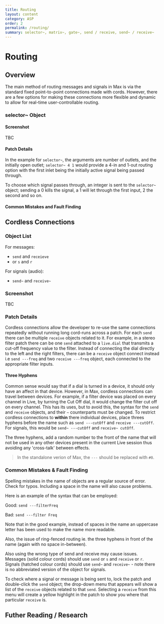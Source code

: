 ```yaml
---
title: Routing
layout: content
category: ASP
order: 2
permalink: /routing/
summary: selector~, matrix~, gate~, send / receive, send~ / receive~
---
```


# Routing

## Overview
The main method of routing messages and signals in Max is via the standard fixed point-to-point connections made with cords. However, there are a few options for making these connections more flexible and dynamic to allow for real-time user-controllable routing.

### selector~ Object

#### Screenshot
TBC

#### Patch Details
In the example for `selector~`, the arguments are number of outlets, and the initially open outlet; `selector~ 4 1` would provide a 4-in and 1-out routing option with the first inlet being the initially active signal being passed through.

To choose which signal passes through, an integer is sent to the `selector~` object; sending a 0 kills the signal, a 1 will let through the first input, 2 the second and so on.

#### Common Mistakes and Fault Finding

## Cordless Connections
### Object List
For messages:

* `send` and `receieve`
* or `s` and `r`

For signals (audio):

* `send~` and `receive~`

### Screenshot
TBC

### Patch Details
Cordless connections allow the developer to re-use the same connections repeatedly without running long cord-runs across a patch. For each `send` there can be multiple `receive` objects related to it. For example, in a stereo filter patch there can be one `send` attached to a `live.dial` that transmits a cut-off frequency value to the filter. Instead of connecting the dial directly to the left and the right filters, there can be a `receive` object connect instead i.e `send ---freq` and two `receive ---freq` object, each connected to the appropriate filter inputs.

#### Three Hyphens
Common sense would say that if a dial is turned in a device, it should only have an affect in that device. However, in Max, cordless connections can travel between devices. For example, if a filter device was placed on every channel in Live, by turning the Cut Off dial, it would change the filter cut off on every channel. This has its uses, but to avoid this, the syntax for the `send` and `receive` objects, and their `~` counterparts must be changed. To restrict cordless connections to **within** there individual devices, place threes hyphens before the name such as `send ---cutOff` and `receive ---cutOff`. For signals, this would be `send~ ---cutOff` and `receive~ cutOff`.

The three hyphens, add a random number to the front of the name that will not be used in any other devices present in the current Live session thus avoiding any 'cross-talk' between effects.

> In the standalone verion of Max, the `---` should be replaced with `#0`.

### Common Mistakes & Fault Finding
Spelling mistakes in the name of objects are a regular source of error. Check for typos. Including a space in the name will also cause problems.

Here is an example of the syntax that can be employed:

Good: `send ---filterFreq`

Bad: `send ---filter Freq`

Note that in the good example, instead of spaces in the name an uppercase letter has been used to make the name more readable.

Also, the issue of ring-fenced routing ie. the three hyphens in front of the name (again with no space in-between).

Also using the wrong type of send and receive may cause issues. Messages (solid colour cords) should use `send` or `s` and `receive` or `r`. Signals (hatched colour cords) should use `send~` and `receive~` - note there is no abbreviated version of the object for signals.

To check where a signal or message is being sent to, lock the patch and double-click the `send` object; the drop-down menu that appears will show a list of the `receive` objects related to that `send`. Selecting a `receive` from this menu will create a yellow highlight in the patch to show you where that particular `receive` is.


## Futher Reading / Research
